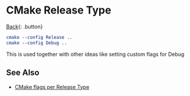 # CMake Release Type

[Back](../../index.md#build-tools){: .button}

```cmake
cmake --config Release ..
cmake --config Debug ..
```

This is used together with other ideas like setting custom flags for Debug

## See Also

- [CMake flags per Release Type](./cmake-flags-per-release-type.md)
